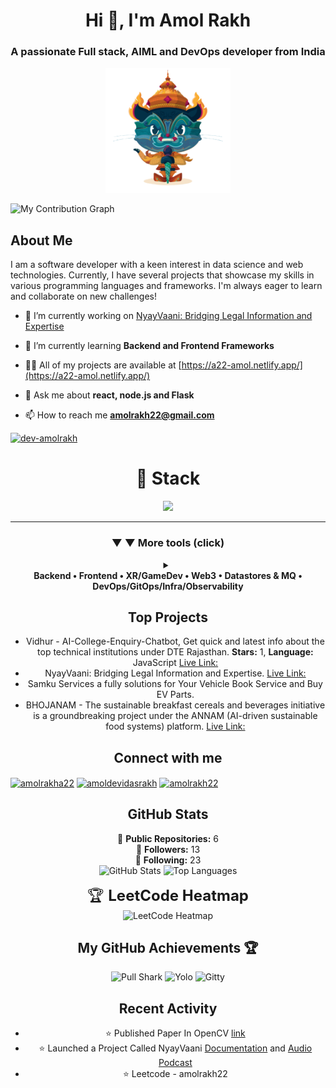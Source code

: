 <h1 align="center">Hi 👋, I'm Amol Rakh</h1>
<h3 align="center">A passionate Full stack, AIML and DevOps developer from India</h3>
<p align="center">
  
  <img src="https://github.com/dev-amolrakh/dev-amolrakh/blob/main/git-demonfinal.png" alt="Dojocat" width="200" height="200">
 
</p>


![My Contribution Graph](https://github-readme-activity-graph.vercel.app/graph?username=dev-amolrakh&theme=react-dark&hide_border=true&area=true)


## About Me

I am a software developer with a keen interest in data science and web technologies. Currently, I have several projects that showcase my skills in various programming languages and frameworks. I'm always eager to learn and collaborate on new challenges!

- 🔭 I’m currently working on [NyayVaani: Bridging Legal Information and Expertise](https://nyay-vaani.vercel.app/)

- 🌱 I’m currently learning **Backend and Frontend Frameworks**

- 👨‍💻 All of my projects are available at [https://a22-amol.netlify.app/](https://a22-amol.netlify.app/)

- 💬 Ask me about **react, node.js and Flask**

- 📫 How to reach me **amolrakh22@gmail.com**
  

<p align="left"> <a href="https://github.com/ryo-ma/github-profile-trophy"><img src="https://github-profile-trophy.vercel.app/?username=dev-amolrakh" alt="dev-amolrakh" /></a> </p>

<div align="center">
  
<div align="center">
  
# 🌸 Stack

<p align="center">
  <img src="https://skillicons.dev/icons?i=cpp,c,python,javascript,react,tailwind,html,css,fastapi,flask,nodejs,express,mysql,mongodb,postgres,vercel,git,github,gitlab,docker,kubernetes,aws,linux,vscode,postman,bootstrap,npm" />
</p>

</div>

---

<div align="center">

### ▼ ▼ More tools (click)

</div>

<details>
<summary><div align="center"><b>Backend • Frontend • XR/GameDev • Web3 • Datastores & MQ • DevOps/GitOps/Infra/Observability</b></div></summary>

<div align="center">

**🔧 Backend**

Node.js (Express/NestJS/Fastify), Python (FastAPI/Django)  
gRPC/REST, WebSockets, OAuth/OIDC, JWT  
Rate-limiting, Caching, CORS, Idempotency/Outbox

**🌸 Frontend**

React/Next.js (SSR/ISR), Vue/Nuxt, TypeScript  
Zustand, React Query, RHF/Zod  
Tailwind, Vite/Webpack, PWA  
Playwright, Cypress, Jest, Storybook

**👓 XR / GameDev**

Unity (URP), Proton RUN  
WebXR (8th Wall/Zappar/AR.js)  
Three.js/PlayCanvas  
GLTF/KTX2/Basis, Meshopt, Baked GI  
Shaders (HLSL/Shader Graph)

**🔗 Web3**

Solidity (Hardhat/Foundry), ERC-20/721/1155/4337, EIP-712  
Ethers.js/Viem, The Graph, ChainLink  
WalletConnect/MetaMask, L2 (Op/Arb/zkSync)  
Alchemy/Infura

**🗄️ Datastores & MQ**

PostgreSQL, Redis, Kafka, RabbitMQ  
Transactions, Migrations, Indexing  
Performance Tuning, DLQ

**⚙️ DevOps / GitOps / Infra / Observability**

Docker/Compose, Kubernetes/K3s, Helm, ArgoCD  
NGINX, TLS, HTTP/2/3 (QUIC), Blue-Green/Canary  
OpenTelemetry, Prometheus/Victoria Metrics, Grafana/Loki/Tempo, Sentry  
GitHub Actions, Linux, AWS, Vercel, Cloudflare

</div>
</details>

## Top Projects

- Vidhur - AI-College-Enquiry-Chatbot, Get quick and latest info about the top technical institutions under DTE Rajasthan. **Stars:** 1, **Language:** JavaScript [Live Link:](https://vidhur.netlify.app/)
- NyayVaani: Bridging Legal Information and Expertise. [Live Link: ](https://nyay-vaani.vercel.app/)
- Samku Services a fully solutions for Your Vehicle Book Service and Buy EV Parts.
- BHOJANAM - The sustainable breakfast cereals and beverages initiative is a groundbreaking project under the ANNAM (AI-driven sustainable food systems) platform. [Live Link: ](https://bhojanam-starhaus.netlify.app/)

## Connect with me

<p align="left">
<a href="https://linkedin.com/in/amolrakha22" target="blank"><img align="center" src="https://raw.githubusercontent.com/rahuldkjain/github-profile-readme-generator/master/src/images/icons/Social/linked-in-alt.svg" alt="amolrakha22" height="30" width="40" /></a>
<a href="https://kaggle.com/amoldevidasrakh" target="blank"><img align="center" src="https://raw.githubusercontent.com/rahuldkjain/github-profile-readme-generator/master/src/images/icons/Social/kaggle.svg" alt="amoldevidasrakh" height="30" width="40" /></a>
<a href="https://www.leetcode.com/amolrakh22" target="blank"><img align="center" src="https://raw.githubusercontent.com/rahuldkjain/github-profile-readme-generator/master/src/images/icons/Social/leet-code.svg" alt="amolrakh22" height="30" width="40" /></a>
</p>

## GitHub Stats

🌟 **Public Repositories:** 6  
👥 **Followers:** 13  
👤 **Following:** 23  
![GitHub Stats](https://github-readme-stats.vercel.app/api?username=dev-amolrakh&show_icons=true&theme=radical)   ![Top Languages](https://github-readme-stats.vercel.app/api/top-langs/?username=dev-amolrakh&layout=compact&theme=tokyonight&hide_border=true)

<p align="center">
  <span style="font-size:24px;">🏆 <b>LeetCode Heatmap</b></span><br>
  <img src="https://leetcard.jacoblin.cool/amolrakh22?theme=dark&font=Montserrat&ext=heatmap" alt="LeetCode Heatmap"/>
</p>


## My GitHub Achievements 🏆
![Pull Shark](https://github.githubassets.com/assets/pull-shark-default-498c279a747d.png)
![Yolo](https://github.githubassets.com/assets/yolo-default-be0bbff04951.png)
![Gitty](https://github.githubassets.com/assets/quickdraw-default-39c6aec8ff89.png)



## Recent Activity

- ⭐️ Published Paper In OpenCV [link](https://journals.tultech.eu/index.php/jtse/article/view/202) 
- ⭐️ Launched a Project Called NyayVaani [Documentation](https://drive.google.com/file/d/17U7bf3zzod9cFAY_0FN5Iz6T0ShAnKCr/view) and [Audio Podcast](https://drive.google.com/file/d/1UMqx6FpjAOxEWjwrtFyYtvIrTZSD-OF8/view) 
- ⭐️ Leetcode - amolrakh22


